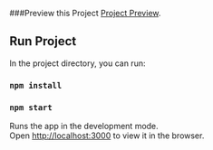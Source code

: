###Preview this Project
[Project Preview](https://debrajohn.github.io/calculator-react/build/index.html).

## Run Project

In the project directory, you can run:

### `npm install`

### `npm start`

Runs the app in the development mode.<br>
Open [http://localhost:3000](http://localhost:3000) to view it in the browser.